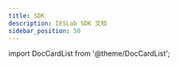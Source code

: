 ```yaml
---
title: SDK
description: IESLab SDK 文档
sidebar_position: 50
---
```


import DocCardList from '@theme/DocCardList';

<DocCardList />